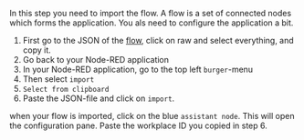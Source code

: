 In this step you need to import the flow. 
A flow is a set of connected nodes which forms the application. You als need to configure the application a bit.

1. First go to the JSON of the [flow](https://github.com/hansb001/mic-sts-nlu-weather-tone-analyzer/blob/master/scripts/flows.json), click on raw and select everything, and copy it.
2. Go back to your Node-RED application
3. In your Node-RED application, go to the top left `burger`-menu
4. Then select `import`
5. `Select from clipboard`
6. Paste the JSON-file and click on `import`.

when your flow is imported, click on the blue `assistant node`. This will open the configuration pane. Paste the workplace ID you copied in step 6.
